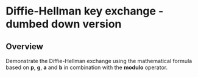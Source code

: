 # Diffie-Hellman key exchange - dumbed down version

## Overview

Demonstrate the Diffie-Hellman exchange using the mathematical formula based on **p**, **g**, **a** and **b** in combination with the **modulo** operator.
